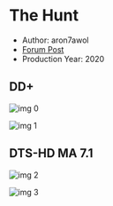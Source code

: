 # The Hunt

* Author: aron7awol
* [Forum Post](https://www.avsforum.com/threads/bass-eq-for-filtered-movies.2995212/post-59398298)
* Production Year: 2020

## DD+

![img 0](https://i.imgur.com/Cdd0K6S.jpg)

![img 1](https://i.imgur.com/gxIHM5y.png)

## DTS-HD MA 7.1

![img 2](https://i.imgur.com/L91ZViP.jpg)

![img 3](https://i.imgur.com/jOn7olC.png)

